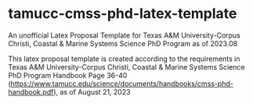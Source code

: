 # tamucc-cmss-phd-latex-template
An unofficial Latex Proposal Template for Texas A&amp;M University-Corpus Christi, Coastal &amp; Marine Systems Science PhD Program as of 2023.08

This latex proposal template is created according to the requirements in Texas A&M University-Corpus Christi, Coastal & Marine Systems Science PhD Program Handbook Page 36-40 (https://www.tamucc.edu/science/documents/handbooks/cmss-phd-handbook.pdf), as of August 21, 2023
